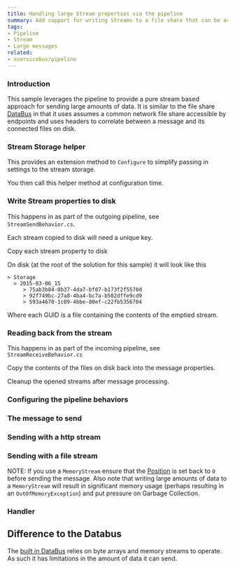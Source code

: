 ```yaml
---
title: Handling large Stream properties via the pipeline 
summary: Add support for writing Streams to a file share that can be access by multiple endpoints
tags:
- Pipeline
- Stream
- Large messages
related:
- nservicebus/pipeline
---
```



### Introduction

This sample leverages the pipeline to provide a pure stream based approach for sending large amounts of data. It is similar to the  file share [DataBus](/nservicebus/messaging/databus.md) in that it uses assumes a common network file share accessible by endpoints and uses headers to correlate between a message and its connected files on disk.  


### Stream Storage helper

This provides an extension method to `Configure` to simplify passing in settings to the stream storage.

<!-- import stream-storage-helper -->

You then call this helper method at configuration time.

<!-- import configure-stream-storage --> 


### Write Stream properties to disk

This happens in as part of the outgoing pipeline, see `StreamSendBehavior.cs`.

<!-- import SendBehaviorDefinition -->

Each stream copied to disk will need a unique key.

<!-- import generata-key-for-stream -->

Copy each stream property to disk

<!-- import copy-stream-properties-to-disk -->

On disk (at the root of the solution for this sample) it will look like this

```
> Storage
  > 2015-03-06_15
     > 75ab3b84-8b37-4da7-bf07-b173f2f5570d
     > 92f749bc-27a8-4ba4-bc7a-b502dffe9cd9
     > 593a4670-1c09-4bbe-80ef-c22fb5356704
```

Where each GUID is a file containing the contents of the emptied stream.


### Reading back from the stream

This happens in as part of the incoming pipeline, see `StreamReceiveBehavior.cs`

<!-- import ReceiveBehaviorDefinition -->

Copy the contents of the files on disk back into the message properties.

<!-- import write-stream-properties-back -->

Cleanup the opened streams after message processing.

<!-- import cleanup-after-nested-action -->


### Configuring the pipeline behaviors

<!-- import pipeline-config -->


### The message to send

<!-- import message-with-stream -->


### Sending with a http stream

<!-- import send-message-with-http-stream -->


### Sending with a file stream

<!-- import send-message-with-file-stream -->

NOTE: If you use a `MemoryStream` ensure that the [Position](https://msdn.microsoft.com/en-us/library/system.io.memorystream.position.aspx) is set back to `0` before sending the message. Also note that writing large amounts of data to a `MemoryStream` will result in significant memory usage (perhaps resulting in an `OutOfMemoryException`) and put pressure on Garbage Collection. 


### Handler

<!-- import message-with-stream-handler -->


## Difference to the Databus

The [built in DataBus](/nservicebus/messaging/databus.md) relies on byte arrays and memory streams to operate. As such it has limitations in the amount of data it can send. 